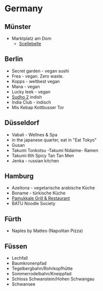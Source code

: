 # Germany

## Münster
- Marktplatz am Dom
	- [Scellebelle](https://www.scellebelle.de/markt-muenster/)
## Berlin
 - Secret garden - vegan sushi
 - Frea - vegan. Zero waste. 
 - Kopps - weltbest vegan
 - Mana - vegan
 - Lucky leek - vegan
 - [Sudho 2](http://sadhu-restaurant.com/) indish
 - India Club - indisch
 - Mis Kebap Kottbusser Tor

## Düsseldorf
 - Vabali - Wellnes & Spa
 - in the japanese quarter, eat in "Eat Tokyo"
 - Gusan
 - Takumi Tonkotsu -Takumi Nidaime- Ramen
 - Takumi 6th Spicy Tan Tan Men
 - Jenka - russian kitchen

## Hamburg
 - Azeitona - vegetarische arabische Küche
 - Boname - türkische Küche
 - [Pamukkale Grill & Restaurant](https://pamukkalerestaurant.de/)
 - BATU Noodle Society

## Fürth
 - Naples by Matteo (Napolitan Pizza)

## Füssen
- Lechfall
- Baumkronenpfad
- Tegelbergbahn/Rohrkopfhütte
- Sommerrodelbahn/Kneippfad
- Schloss Schwanstein/Hohen Schwangau
- Schwansee 
